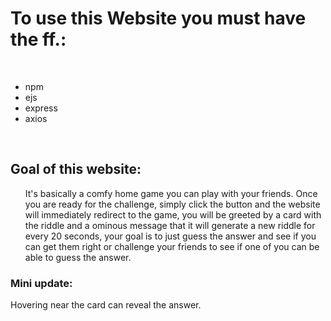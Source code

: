 <h1>To use this Website you must have the ff.:</h1> <br>
<ul>
<li>npm</li>
<li>ejs</li>
<li>express</li>
<li>axios</li>
</ul>
<br>
<h2>Goal of this website:</h2>
<ol>
  <p>It's basically a comfy home game you can play with your friends. Once you are ready for the challenge, simply click the button and the website will immediately redirect 
  to the game, you will be greeted by a card with the riddle and a ominous message that it will generate a new riddle for every 20 seconds, your goal is to just guess the 
  answer and see if you can get them right or challenge your friends to see if one of you can be able to guess the answer.</p>
</ol>

<h3>Mini update:</h3>
<p>Hovering near the card can reveal the answer.</p>
